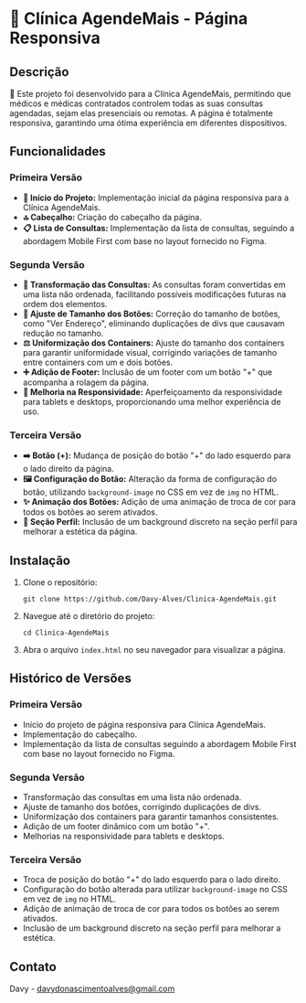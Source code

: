 <h1>📅 Clínica AgendeMais - Página Responsiva</h1>

<h2>Descrição</h2>
<p>🏥 Este projeto foi desenvolvido para a Clínica AgendeMais, permitindo que médicos e médicas contratados controlem todas as suas consultas agendadas, sejam elas presenciais ou remotas. A página é totalmente responsiva, garantindo uma ótima experiência em diferentes dispositivos.</p>

<h2>Funcionalidades</h2>

<h3>Primeira Versão</h3>
<ul>
    <li><strong>🚀 Início do Projeto:</strong> Implementação inicial da página responsiva para a Clínica AgendeMais.</li>
    <li><strong>🔝 Cabeçalho:</strong> Criação do cabeçalho da página.</li>
    <li><strong>📋 Lista de Consultas:</strong> Implementação da lista de consultas, seguindo a abordagem Mobile First com base no layout fornecido no Figma.</li>
</ul>

<h3>Segunda Versão</h3>
<ul>
    <li><strong>🔄 Transformação das Consultas:</strong> As consultas foram convertidas em uma lista não ordenada, facilitando possíveis modificações futuras na ordem dos elementos.</li>
    <li><strong>🔧 Ajuste de Tamanho dos Botões:</strong> Correção do tamanho de botões, como "Ver Endereço", eliminando duplicações de divs que causavam redução no tamanho.</li>
    <li><strong>⚖️ Uniformização dos Containers:</strong> Ajuste do tamanho dos containers para garantir uniformidade visual, corrigindo variações de tamanho entre containers com um e dois botões.</li>
    <li><strong>➕ Adição de Footer:</strong> Inclusão de um footer com um botão "+" que acompanha a rolagem da página.</li>
    <li><strong>📱 Melhoria na Responsividade:</strong> Aperfeiçoamento da responsividade para tablets e desktops, proporcionando uma melhor experiência de uso.</li>
</ul>

<h3>Terceira Versão</h3>
<ul>
    <li><strong>➡️ Botão (+):</strong> Mudança de posição do botão "+" do lado esquerdo para o lado direito da página.</li>
    <li><strong>🖼️ Configuração do Botão:</strong> Alteração da forma de configuração do botão, utilizando <code>background-image</code> no CSS em vez de <code>img</code> no HTML.</li>
    <li><strong>✨ Animação dos Botões:</strong> Adição de uma animação de troca de cor para todos os botões ao serem ativados.</li>
    <li><strong>🎨 Seção Perfil:</strong> Inclusão de um background discreto na seção perfil para melhorar a estética da página.</li>
</ul>

<h2>Instalação</h2>
<ol>
    <li>Clone o repositório:
        <pre><code>git clone https://github.com/Davy-Alves/Clinica-AgendeMais.git</code></pre>
    </li>
    <li>Navegue até o diretório do projeto:
        <pre><code>cd Clinica-AgendeMais</code></pre>
    </li>
    <li>Abra o arquivo <code>index.html</code> no seu navegador para visualizar a página.</li>
</ol>

<h2>Histórico de Versões</h2>

<h3>Primeira Versão</h3>
<ul>
    <li>Início do projeto de página responsiva para Clínica AgendeMais.</li>
    <li>Implementação do cabeçalho.</li>
    <li>Implementação da lista de consultas seguindo a abordagem Mobile First com base no layout fornecido no Figma.</li>
</ul>

<h3>Segunda Versão</h3>
<ul>
    <li>Transformação das consultas em uma lista não ordenada.</li>
    <li>Ajuste de tamanho dos botões, corrigindo duplicações de divs.</li>
    <li>Uniformização dos containers para garantir tamanhos consistentes.</li>
    <li>Adição de um footer dinâmico com um botão "+".</li>
    <li>Melhorias na responsividade para tablets e desktops.</li>
</ul>

<h3>Terceira Versão</h3>
<ul>
    <li>Troca de posição do botão "+" do lado esquerdo para o lado direito.</li>
    <li>Configuração do botão alterada para utilizar <code>background-image</code> no CSS em vez de <code>img</code> no HTML.</li>
    <li>Adição de animação de troca de cor para todos os botões ao serem ativados.</li>
    <li>Inclusão de um background discreto na seção perfil para melhorar a estética.</li>
</ul>

<h2>Contato</h2>
<p>Davy - <a href="mailto:davydonascimentoalves@gmail.com">davydonascimentoalves@gmail.com</a></p>

